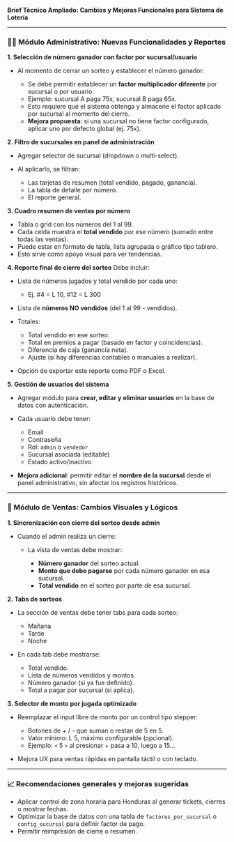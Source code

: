 **Brief Técnico Ampliado: Cambios y Mejoras Funcionales para Sistema de Lotería**

---

### 👷‍♂️ Módulo Administrativo: Nuevas Funcionalidades y Reportes

**1. Selección de número ganador con factor por sucursal/usuario**

* Al momento de cerrar un sorteo y establecer el número ganador:

  * Se debe permitir establecer un **factor multiplicador diferente** por sucursal o por usuario.
  * Ejemplo: sucursal A paga 75x, sucursal B paga 65x.
  * Esto requiere que el sistema obtenga y almacene el factor aplicado por sucursal al momento del cierre.
  * **Mejora propuesta**: si una sucursal no tiene factor configurado, aplicar uno por defecto global (ej. 75x).

**2. Filtro de sucursales en panel de administración**

* Agregar selector de sucursal (dropdown o multi-select).
* Al aplicarlo, se filtran:

  * Las tarjetas de resumen (total vendido, pagado, ganancia).
  * La tabla de detalle por número.
  * El reporte general.

**3. Cuadro resumen de ventas por número**

* Tabla o grid con los números del 1 al 99.
* Cada celda muestra el **total vendido** por ese número (sumado entre todas las ventas).
* Puede estar en formato de tabla, lista agrupada o gráfico tipo tablero.
* Esto sirve como apoyo visual para ver tendencias.

**4. Reporte final de cierre del sorteo**
Debe incluir:

* Lista de números jugados y total vendido por cada uno:

  * Ej. #4 = L 10, #12 = L 300
* Lista de **números NO vendidos** (del 1 al 99 - vendidos).
* Totales:

  * Total vendido en ese sorteo.
  * Total en premios a pagar (basado en factor y coincidencias).
  * Diferencia de caja (ganancia neta).
  * Ajuste (si hay diferencias contables o manuales a realizar).
* Opción de exportar este reporte como PDF o Excel.

**5. Gestión de usuarios del sistema**

* Agregar módulo para **crear, editar y eliminar usuarios** en la base de datos con autenticación.
* Cada usuario debe tener:

  * Email
  * Contraseña
  * Rol: `admin` o `vendedor`
  * Sucursal asociada (editable)
  * Estado activo/inactivo
* **Mejora adicional**: permitir editar el **nombre de la sucursal** desde el panel administrativo, sin afectar los registros históricos.

---

### 🚀 Módulo de Ventas: Cambios Visuales y Lógicos

**1. Sincronización con cierre del sorteo desde admin**

* Cuando el admin realiza un cierre:

  * La vista de ventas debe mostrar:

    * **Número ganador** del sorteo actual.
    * **Monto que debe pagarse** por cada número ganador en esa sucursal.
    * **Total vendido** en el sorteo por parte de esa sucursal.

**2. Tabs de sorteos**

* La sección de ventas debe tener tabs para cada sorteo:

  * Mañana
  * Tarde
  * Noche
* En cada tab debe mostrarse:

  * Total vendido.
  * Lista de números vendidos y montos.
  * Número ganador (si ya fue definido).
  * Total a pagar por sucursal (si aplica).

**3. Selector de monto por jugada optimizado**

* Reemplazar el input libre de monto por un control tipo stepper:

  * Botones de + / - que suman o restan de 5 en 5.
  * Valor mínimo: L 5, máximo configurable (opcional).
  * Ejemplo: `<` 5 `>` al presionar + pasa a 10, luego a 15...
* Mejora UX para ventas rápidas en pantalla táctil o con teclado.

---

### 📈 Recomendaciones generales y mejoras sugeridas

* Aplicar control de zona horaria para Honduras al generar tickets, cierres o mostrar fechas.
* Optimizar la base de datos con una tabla de `factores_por_sucursal` o `config_sucursal` para definir factor de pago.
* Permitir reimpresión de cierre o resumen.


